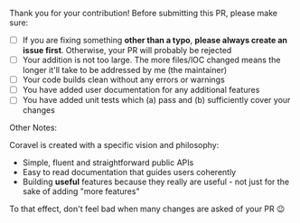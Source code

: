Thank you for your contribution!
Before submitting this PR, please make sure:

- [ ] If you are fixing something **other than a typo**, **please always create an issue first**. 
      Otherwise, your PR will probably be rejected
- [ ] Your addition is not too large. The more files/lOC changed means the longer it'll take to be addressed by me (the maintainer)
- [ ] Your code builds clean without any errors or warnings
- [ ] You have added user documentation for any additional features
- [ ] You have added unit tests which (a) pass and (b) sufficiently cover your changes

Other Notes:

Coravel is created with a specific vision and philosophy:

- Simple, fluent and straightforward public APIs
- Easy to read documentation that guides users coherently
- Building **useful** features because they really are useful - not just for the sake of adding "more features"

To that effect, don't feel bad when many changes are asked of your PR 😉

